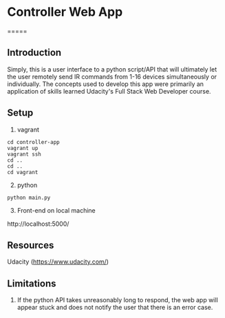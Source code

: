 # Controller Web App
=====

Introduction
-----
Simply, this is a user interface to a python script/API that will ultimately let the user remotely send IR commands from 1-16 devices simultaneously or individually. The concepts used to develop this app were primarily an application of skills learned Udacity's Full Stack Web Developer course. 


Setup
-----
1. vagrant
  ```
  cd controller-app
  vagrant up
  vagrant ssh
  cd ..
  cd ..
  cd vagrant
  ```
2. python
```
python main.py
```

3. Front-end on local machine

http://localhost:5000/





Resources
-----
Udacity (https://www.udacity.com/)


Limitations
----
1. If the python API takes unreasonably long to respond, the web app will appear stuck and does not notify the user that there is an error case.

